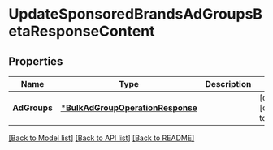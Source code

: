 # UpdateSponsoredBrandsAdGroupsBetaResponseContent

## Properties
Name | Type | Description | Notes
------------ | ------------- | ------------- | -------------
**AdGroups** | [***BulkAdGroupOperationResponse**](BulkAdGroupOperationResponse.md) |  | [optional] [default to null]

[[Back to Model list]](../README.md#documentation-for-models) [[Back to API list]](../README.md#documentation-for-api-endpoints) [[Back to README]](../README.md)

